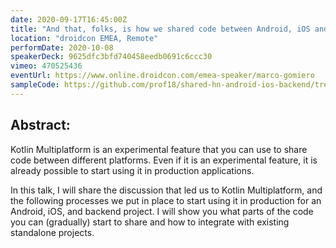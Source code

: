 ```yaml
---
date: 2020-09-17T16:45:00Z
title: "And that, folks, is how we shared code between Android, iOS and the Backend"
location: "droidcon EMEA, Remote"
performDate: 2020-10-08
speakerDeck: 9625dfc3bfd740458eedb0691c6ccc30
vimeo: 470525436
eventUrl: https://www.online.droidcon.com/emea-speaker/marco-gomiero
sampleCode: https://github.com/prof18/shared-hn-android-ios-backend/tree/with-ios-fatframework
---
```


## Abstract:
Kotlin Multiplatform is an experimental feature that you can use to share code between different platforms. Even if it is an experimental feature, it is already possible to start using it in production applications.

In this talk, I will share the discussion that led us to Kotlin Multiplatform, and the following processes we put in place to start using it in production for an Android, iOS, and backend project. I will show you what parts of the code you can (gradually) start to share and how to integrate with existing standalone projects.
